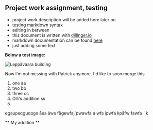Project work assignment, testing
-----------------------
  - project work description will be added here later on
  - testing markdown syntax
  - editing in between
  - this document is written with [dillinger.io]
  - markdown documentation can be found [here]
  - just adding some text

[dillinger.io]: http://dillinger.io/
[here]: http://daringfireball.net/projects/markdown/syntax

**Below a test image:**

![Leppävaara building](http://www.metropolia.fi/fileadmin/user_upload/Hakusivusto/toimipisteet/vanhamaantie6.png)

Now I'm not messing with Patrick anymore.
I'd like to soon merge this

1. one aa
123. two  bb 
1. three cc
5. Olli's addition ss
6. 
egaupeqguopge
åea
äwe
fågewfaj'pwawfa
a
wfa
ipwfa
kpåfw
fawfa
¨k

** My addition **
